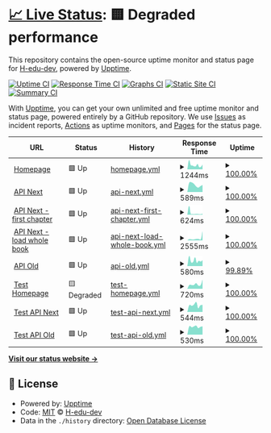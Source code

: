 # [📈 Live Status](https://H-edu-dev.github.io/upptime): <!--live status--> **🟨 Degraded performance**

This repository contains the open-source uptime monitor and status page for [H-edu-dev](https://H-edu-dev.github.io/upptime), powered by [Upptime](https://github.com/upptime/upptime).

[![Uptime CI](https://github.com/H-edu-dev/upptime/workflows/Uptime%20CI/badge.svg)](https://github.com/H-edu-dev/upptime/actions?query=workflow%3A%22Uptime+CI%22)
[![Response Time CI](https://github.com/H-edu-dev/upptime/workflows/Response%20Time%20CI/badge.svg)](https://github.com/H-edu-dev/upptime/actions?query=workflow%3A%22Response+Time+CI%22)
[![Graphs CI](https://github.com/H-edu-dev/upptime/workflows/Graphs%20CI/badge.svg)](https://github.com/H-edu-dev/upptime/actions?query=workflow%3A%22Graphs+CI%22)
[![Static Site CI](https://github.com/H-edu-dev/upptime/workflows/Static%20Site%20CI/badge.svg)](https://github.com/H-edu-dev/upptime/actions?query=workflow%3A%22Static+Site+CI%22)
[![Summary CI](https://github.com/H-edu-dev/upptime/workflows/Summary%20CI/badge.svg)](https://github.com/H-edu-dev/upptime/actions?query=workflow%3A%22Summary+CI%22)

With [Upptime](https://upptime.js.org), you can get your own unlimited and free uptime monitor and status page, powered entirely by a GitHub repository. We use [Issues](https://github.com/H-edu-dev/upptime/issues) as incident reports, [Actions](https://github.com/H-edu-dev/upptime/actions) as uptime monitors, and [Pages](https://H-edu-dev.github.io/upptime) for the status page.

<!--start: status pages-->
<!-- This summary is generated by Upptime (https://github.com/upptime/upptime) -->
<!-- Do not edit this manually, your changes will be overwritten -->
<!-- prettier-ignore -->
| URL | Status | History | Response Time | Uptime |
| --- | ------ | ------- | ------------- | ------ |
| <img alt="" src="https://icons.duckduckgo.com/ip3/h-edu.cz.ico" height="13"> [Homepage](https://h-edu.cz) | 🟩 Up | [homepage.yml](https://github.com/H-edu-dev/upptime/commits/HEAD/history/homepage.yml) | <details><summary><img alt="Response time graph" src="./graphs/homepage/response-time-week.png" height="20"> 1244ms</summary><br><a href="https://H-edu-dev.github.io/upptime/history/homepage"><img alt="Response time 860" src="https://img.shields.io/endpoint?url=https%3A%2F%2Fraw.githubusercontent.com%2FH-edu-dev%2Fupptime%2FHEAD%2Fapi%2Fhomepage%2Fresponse-time.json"></a><br><a href="https://H-edu-dev.github.io/upptime/history/homepage"><img alt="24-hour response time 820" src="https://img.shields.io/endpoint?url=https%3A%2F%2Fraw.githubusercontent.com%2FH-edu-dev%2Fupptime%2FHEAD%2Fapi%2Fhomepage%2Fresponse-time-day.json"></a><br><a href="https://H-edu-dev.github.io/upptime/history/homepage"><img alt="7-day response time 1244" src="https://img.shields.io/endpoint?url=https%3A%2F%2Fraw.githubusercontent.com%2FH-edu-dev%2Fupptime%2FHEAD%2Fapi%2Fhomepage%2Fresponse-time-week.json"></a><br><a href="https://H-edu-dev.github.io/upptime/history/homepage"><img alt="30-day response time 1088" src="https://img.shields.io/endpoint?url=https%3A%2F%2Fraw.githubusercontent.com%2FH-edu-dev%2Fupptime%2FHEAD%2Fapi%2Fhomepage%2Fresponse-time-month.json"></a><br><a href="https://H-edu-dev.github.io/upptime/history/homepage"><img alt="1-year response time 875" src="https://img.shields.io/endpoint?url=https%3A%2F%2Fraw.githubusercontent.com%2FH-edu-dev%2Fupptime%2FHEAD%2Fapi%2Fhomepage%2Fresponse-time-year.json"></a></details> | <details><summary><a href="https://H-edu-dev.github.io/upptime/history/homepage">100.00%</a></summary><a href="https://H-edu-dev.github.io/upptime/history/homepage"><img alt="All-time uptime 99.95%" src="https://img.shields.io/endpoint?url=https%3A%2F%2Fraw.githubusercontent.com%2FH-edu-dev%2Fupptime%2FHEAD%2Fapi%2Fhomepage%2Fuptime.json"></a><br><a href="https://H-edu-dev.github.io/upptime/history/homepage"><img alt="24-hour uptime 100.00%" src="https://img.shields.io/endpoint?url=https%3A%2F%2Fraw.githubusercontent.com%2FH-edu-dev%2Fupptime%2FHEAD%2Fapi%2Fhomepage%2Fuptime-day.json"></a><br><a href="https://H-edu-dev.github.io/upptime/history/homepage"><img alt="7-day uptime 100.00%" src="https://img.shields.io/endpoint?url=https%3A%2F%2Fraw.githubusercontent.com%2FH-edu-dev%2Fupptime%2FHEAD%2Fapi%2Fhomepage%2Fuptime-week.json"></a><br><a href="https://H-edu-dev.github.io/upptime/history/homepage"><img alt="30-day uptime 99.98%" src="https://img.shields.io/endpoint?url=https%3A%2F%2Fraw.githubusercontent.com%2FH-edu-dev%2Fupptime%2FHEAD%2Fapi%2Fhomepage%2Fuptime-month.json"></a><br><a href="https://H-edu-dev.github.io/upptime/history/homepage"><img alt="1-year uptime 99.92%" src="https://img.shields.io/endpoint?url=https%3A%2F%2Fraw.githubusercontent.com%2FH-edu-dev%2Fupptime%2FHEAD%2Fapi%2Fhomepage%2Fuptime-year.json"></a></details>
| <img alt="" src="https://icons.duckduckgo.com/ip3/api-next.h-edu.cz.ico" height="13"> [API Next](https://api-next.h-edu.cz/content.api/health) | 🟩 Up | [api-next.yml](https://github.com/H-edu-dev/upptime/commits/HEAD/history/api-next.yml) | <details><summary><img alt="Response time graph" src="./graphs/api-next/response-time-week.png" height="20"> 589ms</summary><br><a href="https://H-edu-dev.github.io/upptime/history/api-next"><img alt="Response time 510" src="https://img.shields.io/endpoint?url=https%3A%2F%2Fraw.githubusercontent.com%2FH-edu-dev%2Fupptime%2FHEAD%2Fapi%2Fapi-next%2Fresponse-time.json"></a><br><a href="https://H-edu-dev.github.io/upptime/history/api-next"><img alt="24-hour response time 561" src="https://img.shields.io/endpoint?url=https%3A%2F%2Fraw.githubusercontent.com%2FH-edu-dev%2Fupptime%2FHEAD%2Fapi%2Fapi-next%2Fresponse-time-day.json"></a><br><a href="https://H-edu-dev.github.io/upptime/history/api-next"><img alt="7-day response time 589" src="https://img.shields.io/endpoint?url=https%3A%2F%2Fraw.githubusercontent.com%2FH-edu-dev%2Fupptime%2FHEAD%2Fapi%2Fapi-next%2Fresponse-time-week.json"></a><br><a href="https://H-edu-dev.github.io/upptime/history/api-next"><img alt="30-day response time 569" src="https://img.shields.io/endpoint?url=https%3A%2F%2Fraw.githubusercontent.com%2FH-edu-dev%2Fupptime%2FHEAD%2Fapi%2Fapi-next%2Fresponse-time-month.json"></a><br><a href="https://H-edu-dev.github.io/upptime/history/api-next"><img alt="1-year response time 521" src="https://img.shields.io/endpoint?url=https%3A%2F%2Fraw.githubusercontent.com%2FH-edu-dev%2Fupptime%2FHEAD%2Fapi%2Fapi-next%2Fresponse-time-year.json"></a></details> | <details><summary><a href="https://H-edu-dev.github.io/upptime/history/api-next">100.00%</a></summary><a href="https://H-edu-dev.github.io/upptime/history/api-next"><img alt="All-time uptime 99.31%" src="https://img.shields.io/endpoint?url=https%3A%2F%2Fraw.githubusercontent.com%2FH-edu-dev%2Fupptime%2FHEAD%2Fapi%2Fapi-next%2Fuptime.json"></a><br><a href="https://H-edu-dev.github.io/upptime/history/api-next"><img alt="24-hour uptime 100.00%" src="https://img.shields.io/endpoint?url=https%3A%2F%2Fraw.githubusercontent.com%2FH-edu-dev%2Fupptime%2FHEAD%2Fapi%2Fapi-next%2Fuptime-day.json"></a><br><a href="https://H-edu-dev.github.io/upptime/history/api-next"><img alt="7-day uptime 100.00%" src="https://img.shields.io/endpoint?url=https%3A%2F%2Fraw.githubusercontent.com%2FH-edu-dev%2Fupptime%2FHEAD%2Fapi%2Fapi-next%2Fuptime-week.json"></a><br><a href="https://H-edu-dev.github.io/upptime/history/api-next"><img alt="30-day uptime 100.00%" src="https://img.shields.io/endpoint?url=https%3A%2F%2Fraw.githubusercontent.com%2FH-edu-dev%2Fupptime%2FHEAD%2Fapi%2Fapi-next%2Fuptime-month.json"></a><br><a href="https://H-edu-dev.github.io/upptime/history/api-next"><img alt="1-year uptime 99.99%" src="https://img.shields.io/endpoint?url=https%3A%2F%2Fraw.githubusercontent.com%2FH-edu-dev%2Fupptime%2FHEAD%2Fapi%2Fapi-next%2Fuptime-year.json"></a></details>
| <img alt="" src="https://icons.duckduckgo.com/ip3/h-edu.cz.ico" height="13"> [API Next - first chapter](https://h-edu.cz/content.api/book/book-a?includeChapterContentParts) | 🟩 Up | [api-next-first-chapter.yml](https://github.com/H-edu-dev/upptime/commits/HEAD/history/api-next-first-chapter.yml) | <details><summary><img alt="Response time graph" src="./graphs/api-next-first-chapter/response-time-week.png" height="20"> 624ms</summary><br><a href="https://H-edu-dev.github.io/upptime/history/api-next-first-chapter"><img alt="Response time 741" src="https://img.shields.io/endpoint?url=https%3A%2F%2Fraw.githubusercontent.com%2FH-edu-dev%2Fupptime%2FHEAD%2Fapi%2Fapi-next-first-chapter%2Fresponse-time.json"></a><br><a href="https://H-edu-dev.github.io/upptime/history/api-next-first-chapter"><img alt="24-hour response time 472" src="https://img.shields.io/endpoint?url=https%3A%2F%2Fraw.githubusercontent.com%2FH-edu-dev%2Fupptime%2FHEAD%2Fapi%2Fapi-next-first-chapter%2Fresponse-time-day.json"></a><br><a href="https://H-edu-dev.github.io/upptime/history/api-next-first-chapter"><img alt="7-day response time 624" src="https://img.shields.io/endpoint?url=https%3A%2F%2Fraw.githubusercontent.com%2FH-edu-dev%2Fupptime%2FHEAD%2Fapi%2Fapi-next-first-chapter%2Fresponse-time-week.json"></a><br><a href="https://H-edu-dev.github.io/upptime/history/api-next-first-chapter"><img alt="30-day response time 812" src="https://img.shields.io/endpoint?url=https%3A%2F%2Fraw.githubusercontent.com%2FH-edu-dev%2Fupptime%2FHEAD%2Fapi%2Fapi-next-first-chapter%2Fresponse-time-month.json"></a><br><a href="https://H-edu-dev.github.io/upptime/history/api-next-first-chapter"><img alt="1-year response time 725" src="https://img.shields.io/endpoint?url=https%3A%2F%2Fraw.githubusercontent.com%2FH-edu-dev%2Fupptime%2FHEAD%2Fapi%2Fapi-next-first-chapter%2Fresponse-time-year.json"></a></details> | <details><summary><a href="https://H-edu-dev.github.io/upptime/history/api-next-first-chapter">100.00%</a></summary><a href="https://H-edu-dev.github.io/upptime/history/api-next-first-chapter"><img alt="All-time uptime 99.95%" src="https://img.shields.io/endpoint?url=https%3A%2F%2Fraw.githubusercontent.com%2FH-edu-dev%2Fupptime%2FHEAD%2Fapi%2Fapi-next-first-chapter%2Fuptime.json"></a><br><a href="https://H-edu-dev.github.io/upptime/history/api-next-first-chapter"><img alt="24-hour uptime 100.00%" src="https://img.shields.io/endpoint?url=https%3A%2F%2Fraw.githubusercontent.com%2FH-edu-dev%2Fupptime%2FHEAD%2Fapi%2Fapi-next-first-chapter%2Fuptime-day.json"></a><br><a href="https://H-edu-dev.github.io/upptime/history/api-next-first-chapter"><img alt="7-day uptime 100.00%" src="https://img.shields.io/endpoint?url=https%3A%2F%2Fraw.githubusercontent.com%2FH-edu-dev%2Fupptime%2FHEAD%2Fapi%2Fapi-next-first-chapter%2Fuptime-week.json"></a><br><a href="https://H-edu-dev.github.io/upptime/history/api-next-first-chapter"><img alt="30-day uptime 99.98%" src="https://img.shields.io/endpoint?url=https%3A%2F%2Fraw.githubusercontent.com%2FH-edu-dev%2Fupptime%2FHEAD%2Fapi%2Fapi-next-first-chapter%2Fuptime-month.json"></a><br><a href="https://H-edu-dev.github.io/upptime/history/api-next-first-chapter"><img alt="1-year uptime 99.92%" src="https://img.shields.io/endpoint?url=https%3A%2F%2Fraw.githubusercontent.com%2FH-edu-dev%2Fupptime%2FHEAD%2Fapi%2Fapi-next-first-chapter%2Fuptime-year.json"></a></details>
| <img alt="" src="https://icons.duckduckgo.com/ip3/h-edu.cz.ico" height="13"> [API Next - load whole book](https://h-edu.cz/content.api/book/book-a/chaptersContent) | 🟩 Up | [api-next-load-whole-book.yml](https://github.com/H-edu-dev/upptime/commits/HEAD/history/api-next-load-whole-book.yml) | <details><summary><img alt="Response time graph" src="./graphs/api-next-load-whole-book/response-time-week.png" height="20"> 2555ms</summary><br><a href="https://H-edu-dev.github.io/upptime/history/api-next-load-whole-book"><img alt="Response time 1859" src="https://img.shields.io/endpoint?url=https%3A%2F%2Fraw.githubusercontent.com%2FH-edu-dev%2Fupptime%2FHEAD%2Fapi%2Fapi-next-load-whole-book%2Fresponse-time.json"></a><br><a href="https://H-edu-dev.github.io/upptime/history/api-next-load-whole-book"><img alt="24-hour response time 967" src="https://img.shields.io/endpoint?url=https%3A%2F%2Fraw.githubusercontent.com%2FH-edu-dev%2Fupptime%2FHEAD%2Fapi%2Fapi-next-load-whole-book%2Fresponse-time-day.json"></a><br><a href="https://H-edu-dev.github.io/upptime/history/api-next-load-whole-book"><img alt="7-day response time 2555" src="https://img.shields.io/endpoint?url=https%3A%2F%2Fraw.githubusercontent.com%2FH-edu-dev%2Fupptime%2FHEAD%2Fapi%2Fapi-next-load-whole-book%2Fresponse-time-week.json"></a><br><a href="https://H-edu-dev.github.io/upptime/history/api-next-load-whole-book"><img alt="30-day response time 1932" src="https://img.shields.io/endpoint?url=https%3A%2F%2Fraw.githubusercontent.com%2FH-edu-dev%2Fupptime%2FHEAD%2Fapi%2Fapi-next-load-whole-book%2Fresponse-time-month.json"></a><br><a href="https://H-edu-dev.github.io/upptime/history/api-next-load-whole-book"><img alt="1-year response time 1970" src="https://img.shields.io/endpoint?url=https%3A%2F%2Fraw.githubusercontent.com%2FH-edu-dev%2Fupptime%2FHEAD%2Fapi%2Fapi-next-load-whole-book%2Fresponse-time-year.json"></a></details> | <details><summary><a href="https://H-edu-dev.github.io/upptime/history/api-next-load-whole-book">100.00%</a></summary><a href="https://H-edu-dev.github.io/upptime/history/api-next-load-whole-book"><img alt="All-time uptime 99.87%" src="https://img.shields.io/endpoint?url=https%3A%2F%2Fraw.githubusercontent.com%2FH-edu-dev%2Fupptime%2FHEAD%2Fapi%2Fapi-next-load-whole-book%2Fuptime.json"></a><br><a href="https://H-edu-dev.github.io/upptime/history/api-next-load-whole-book"><img alt="24-hour uptime 100.00%" src="https://img.shields.io/endpoint?url=https%3A%2F%2Fraw.githubusercontent.com%2FH-edu-dev%2Fupptime%2FHEAD%2Fapi%2Fapi-next-load-whole-book%2Fuptime-day.json"></a><br><a href="https://H-edu-dev.github.io/upptime/history/api-next-load-whole-book"><img alt="7-day uptime 100.00%" src="https://img.shields.io/endpoint?url=https%3A%2F%2Fraw.githubusercontent.com%2FH-edu-dev%2Fupptime%2FHEAD%2Fapi%2Fapi-next-load-whole-book%2Fuptime-week.json"></a><br><a href="https://H-edu-dev.github.io/upptime/history/api-next-load-whole-book"><img alt="30-day uptime 99.89%" src="https://img.shields.io/endpoint?url=https%3A%2F%2Fraw.githubusercontent.com%2FH-edu-dev%2Fupptime%2FHEAD%2Fapi%2Fapi-next-load-whole-book%2Fuptime-month.json"></a><br><a href="https://H-edu-dev.github.io/upptime/history/api-next-load-whole-book"><img alt="1-year uptime 99.84%" src="https://img.shields.io/endpoint?url=https%3A%2F%2Fraw.githubusercontent.com%2FH-edu-dev%2Fupptime%2FHEAD%2Fapi%2Fapi-next-load-whole-book%2Fuptime-year.json"></a></details>
| <img alt="" src="https://icons.duckduckgo.com/ip3/api2.h-edu.cz.ico" height="13"> [API Old](https://api2.h-edu.cz) | 🟩 Up | [api-old.yml](https://github.com/H-edu-dev/upptime/commits/HEAD/history/api-old.yml) | <details><summary><img alt="Response time graph" src="./graphs/api-old/response-time-week.png" height="20"> 580ms</summary><br><a href="https://H-edu-dev.github.io/upptime/history/api-old"><img alt="Response time 505" src="https://img.shields.io/endpoint?url=https%3A%2F%2Fraw.githubusercontent.com%2FH-edu-dev%2Fupptime%2FHEAD%2Fapi%2Fapi-old%2Fresponse-time.json"></a><br><a href="https://H-edu-dev.github.io/upptime/history/api-old"><img alt="24-hour response time 555" src="https://img.shields.io/endpoint?url=https%3A%2F%2Fraw.githubusercontent.com%2FH-edu-dev%2Fupptime%2FHEAD%2Fapi%2Fapi-old%2Fresponse-time-day.json"></a><br><a href="https://H-edu-dev.github.io/upptime/history/api-old"><img alt="7-day response time 580" src="https://img.shields.io/endpoint?url=https%3A%2F%2Fraw.githubusercontent.com%2FH-edu-dev%2Fupptime%2FHEAD%2Fapi%2Fapi-old%2Fresponse-time-week.json"></a><br><a href="https://H-edu-dev.github.io/upptime/history/api-old"><img alt="30-day response time 562" src="https://img.shields.io/endpoint?url=https%3A%2F%2Fraw.githubusercontent.com%2FH-edu-dev%2Fupptime%2FHEAD%2Fapi%2Fapi-old%2Fresponse-time-month.json"></a><br><a href="https://H-edu-dev.github.io/upptime/history/api-old"><img alt="1-year response time 522" src="https://img.shields.io/endpoint?url=https%3A%2F%2Fraw.githubusercontent.com%2FH-edu-dev%2Fupptime%2FHEAD%2Fapi%2Fapi-old%2Fresponse-time-year.json"></a></details> | <details><summary><a href="https://H-edu-dev.github.io/upptime/history/api-old">99.89%</a></summary><a href="https://H-edu-dev.github.io/upptime/history/api-old"><img alt="All-time uptime 99.98%" src="https://img.shields.io/endpoint?url=https%3A%2F%2Fraw.githubusercontent.com%2FH-edu-dev%2Fupptime%2FHEAD%2Fapi%2Fapi-old%2Fuptime.json"></a><br><a href="https://H-edu-dev.github.io/upptime/history/api-old"><img alt="24-hour uptime 100.00%" src="https://img.shields.io/endpoint?url=https%3A%2F%2Fraw.githubusercontent.com%2FH-edu-dev%2Fupptime%2FHEAD%2Fapi%2Fapi-old%2Fuptime-day.json"></a><br><a href="https://H-edu-dev.github.io/upptime/history/api-old"><img alt="7-day uptime 99.89%" src="https://img.shields.io/endpoint?url=https%3A%2F%2Fraw.githubusercontent.com%2FH-edu-dev%2Fupptime%2FHEAD%2Fapi%2Fapi-old%2Fuptime-week.json"></a><br><a href="https://H-edu-dev.github.io/upptime/history/api-old"><img alt="30-day uptime 99.97%" src="https://img.shields.io/endpoint?url=https%3A%2F%2Fraw.githubusercontent.com%2FH-edu-dev%2Fupptime%2FHEAD%2Fapi%2Fapi-old%2Fuptime-month.json"></a><br><a href="https://H-edu-dev.github.io/upptime/history/api-old"><img alt="1-year uptime 99.99%" src="https://img.shields.io/endpoint?url=https%3A%2F%2Fraw.githubusercontent.com%2FH-edu-dev%2Fupptime%2FHEAD%2Fapi%2Fapi-old%2Fuptime-year.json"></a></details>
| <img alt="" src="https://icons.duckduckgo.com/ip3/test.h-edu.cz.ico" height="13"> [Test Homepage](https://test.h-edu.cz) | 🟨 Degraded | [test-homepage.yml](https://github.com/H-edu-dev/upptime/commits/HEAD/history/test-homepage.yml) | <details><summary><img alt="Response time graph" src="./graphs/test-homepage/response-time-week.png" height="20"> 720ms</summary><br><a href="https://H-edu-dev.github.io/upptime/history/test-homepage"><img alt="Response time 660" src="https://img.shields.io/endpoint?url=https%3A%2F%2Fraw.githubusercontent.com%2FH-edu-dev%2Fupptime%2FHEAD%2Fapi%2Ftest-homepage%2Fresponse-time.json"></a><br><a href="https://H-edu-dev.github.io/upptime/history/test-homepage"><img alt="24-hour response time 1151" src="https://img.shields.io/endpoint?url=https%3A%2F%2Fraw.githubusercontent.com%2FH-edu-dev%2Fupptime%2FHEAD%2Fapi%2Ftest-homepage%2Fresponse-time-day.json"></a><br><a href="https://H-edu-dev.github.io/upptime/history/test-homepage"><img alt="7-day response time 720" src="https://img.shields.io/endpoint?url=https%3A%2F%2Fraw.githubusercontent.com%2FH-edu-dev%2Fupptime%2FHEAD%2Fapi%2Ftest-homepage%2Fresponse-time-week.json"></a><br><a href="https://H-edu-dev.github.io/upptime/history/test-homepage"><img alt="30-day response time 627" src="https://img.shields.io/endpoint?url=https%3A%2F%2Fraw.githubusercontent.com%2FH-edu-dev%2Fupptime%2FHEAD%2Fapi%2Ftest-homepage%2Fresponse-time-month.json"></a><br><a href="https://H-edu-dev.github.io/upptime/history/test-homepage"><img alt="1-year response time 679" src="https://img.shields.io/endpoint?url=https%3A%2F%2Fraw.githubusercontent.com%2FH-edu-dev%2Fupptime%2FHEAD%2Fapi%2Ftest-homepage%2Fresponse-time-year.json"></a></details> | <details><summary><a href="https://H-edu-dev.github.io/upptime/history/test-homepage">100.00%</a></summary><a href="https://H-edu-dev.github.io/upptime/history/test-homepage"><img alt="All-time uptime 84.59%" src="https://img.shields.io/endpoint?url=https%3A%2F%2Fraw.githubusercontent.com%2FH-edu-dev%2Fupptime%2FHEAD%2Fapi%2Ftest-homepage%2Fuptime.json"></a><br><a href="https://H-edu-dev.github.io/upptime/history/test-homepage"><img alt="24-hour uptime 100.00%" src="https://img.shields.io/endpoint?url=https%3A%2F%2Fraw.githubusercontent.com%2FH-edu-dev%2Fupptime%2FHEAD%2Fapi%2Ftest-homepage%2Fuptime-day.json"></a><br><a href="https://H-edu-dev.github.io/upptime/history/test-homepage"><img alt="7-day uptime 100.00%" src="https://img.shields.io/endpoint?url=https%3A%2F%2Fraw.githubusercontent.com%2FH-edu-dev%2Fupptime%2FHEAD%2Fapi%2Ftest-homepage%2Fuptime-week.json"></a><br><a href="https://H-edu-dev.github.io/upptime/history/test-homepage"><img alt="30-day uptime 100.00%" src="https://img.shields.io/endpoint?url=https%3A%2F%2Fraw.githubusercontent.com%2FH-edu-dev%2Fupptime%2FHEAD%2Fapi%2Ftest-homepage%2Fuptime-month.json"></a><br><a href="https://H-edu-dev.github.io/upptime/history/test-homepage"><img alt="1-year uptime 99.11%" src="https://img.shields.io/endpoint?url=https%3A%2F%2Fraw.githubusercontent.com%2FH-edu-dev%2Fupptime%2FHEAD%2Fapi%2Ftest-homepage%2Fuptime-year.json"></a></details>
| <img alt="" src="https://icons.duckduckgo.com/ip3/api-next-test.h-edu.cz.ico" height="13"> [Test API Next](https://api-next-test.h-edu.cz/content.api/health) | 🟩 Up | [test-api-next.yml](https://github.com/H-edu-dev/upptime/commits/HEAD/history/test-api-next.yml) | <details><summary><img alt="Response time graph" src="./graphs/test-api-next/response-time-week.png" height="20"> 544ms</summary><br><a href="https://H-edu-dev.github.io/upptime/history/test-api-next"><img alt="Response time 485" src="https://img.shields.io/endpoint?url=https%3A%2F%2Fraw.githubusercontent.com%2FH-edu-dev%2Fupptime%2FHEAD%2Fapi%2Ftest-api-next%2Fresponse-time.json"></a><br><a href="https://H-edu-dev.github.io/upptime/history/test-api-next"><img alt="24-hour response time 610" src="https://img.shields.io/endpoint?url=https%3A%2F%2Fraw.githubusercontent.com%2FH-edu-dev%2Fupptime%2FHEAD%2Fapi%2Ftest-api-next%2Fresponse-time-day.json"></a><br><a href="https://H-edu-dev.github.io/upptime/history/test-api-next"><img alt="7-day response time 544" src="https://img.shields.io/endpoint?url=https%3A%2F%2Fraw.githubusercontent.com%2FH-edu-dev%2Fupptime%2FHEAD%2Fapi%2Ftest-api-next%2Fresponse-time-week.json"></a><br><a href="https://H-edu-dev.github.io/upptime/history/test-api-next"><img alt="30-day response time 618" src="https://img.shields.io/endpoint?url=https%3A%2F%2Fraw.githubusercontent.com%2FH-edu-dev%2Fupptime%2FHEAD%2Fapi%2Ftest-api-next%2Fresponse-time-month.json"></a><br><a href="https://H-edu-dev.github.io/upptime/history/test-api-next"><img alt="1-year response time 504" src="https://img.shields.io/endpoint?url=https%3A%2F%2Fraw.githubusercontent.com%2FH-edu-dev%2Fupptime%2FHEAD%2Fapi%2Ftest-api-next%2Fresponse-time-year.json"></a></details> | <details><summary><a href="https://H-edu-dev.github.io/upptime/history/test-api-next">100.00%</a></summary><a href="https://H-edu-dev.github.io/upptime/history/test-api-next"><img alt="All-time uptime 98.13%" src="https://img.shields.io/endpoint?url=https%3A%2F%2Fraw.githubusercontent.com%2FH-edu-dev%2Fupptime%2FHEAD%2Fapi%2Ftest-api-next%2Fuptime.json"></a><br><a href="https://H-edu-dev.github.io/upptime/history/test-api-next"><img alt="24-hour uptime 100.00%" src="https://img.shields.io/endpoint?url=https%3A%2F%2Fraw.githubusercontent.com%2FH-edu-dev%2Fupptime%2FHEAD%2Fapi%2Ftest-api-next%2Fuptime-day.json"></a><br><a href="https://H-edu-dev.github.io/upptime/history/test-api-next"><img alt="7-day uptime 100.00%" src="https://img.shields.io/endpoint?url=https%3A%2F%2Fraw.githubusercontent.com%2FH-edu-dev%2Fupptime%2FHEAD%2Fapi%2Ftest-api-next%2Fuptime-week.json"></a><br><a href="https://H-edu-dev.github.io/upptime/history/test-api-next"><img alt="30-day uptime 100.00%" src="https://img.shields.io/endpoint?url=https%3A%2F%2Fraw.githubusercontent.com%2FH-edu-dev%2Fupptime%2FHEAD%2Fapi%2Ftest-api-next%2Fuptime-month.json"></a><br><a href="https://H-edu-dev.github.io/upptime/history/test-api-next"><img alt="1-year uptime 99.99%" src="https://img.shields.io/endpoint?url=https%3A%2F%2Fraw.githubusercontent.com%2FH-edu-dev%2Fupptime%2FHEAD%2Fapi%2Ftest-api-next%2Fuptime-year.json"></a></details>
| <img alt="" src="https://icons.duckduckgo.com/ip3/api2-test.h-edu.cz.ico" height="13"> [Test API Old](https://api2-test.h-edu.cz) | 🟩 Up | [test-api-old.yml](https://github.com/H-edu-dev/upptime/commits/HEAD/history/test-api-old.yml) | <details><summary><img alt="Response time graph" src="./graphs/test-api-old/response-time-week.png" height="20"> 530ms</summary><br><a href="https://H-edu-dev.github.io/upptime/history/test-api-old"><img alt="Response time 501" src="https://img.shields.io/endpoint?url=https%3A%2F%2Fraw.githubusercontent.com%2FH-edu-dev%2Fupptime%2FHEAD%2Fapi%2Ftest-api-old%2Fresponse-time.json"></a><br><a href="https://H-edu-dev.github.io/upptime/history/test-api-old"><img alt="24-hour response time 480" src="https://img.shields.io/endpoint?url=https%3A%2F%2Fraw.githubusercontent.com%2FH-edu-dev%2Fupptime%2FHEAD%2Fapi%2Ftest-api-old%2Fresponse-time-day.json"></a><br><a href="https://H-edu-dev.github.io/upptime/history/test-api-old"><img alt="7-day response time 530" src="https://img.shields.io/endpoint?url=https%3A%2F%2Fraw.githubusercontent.com%2FH-edu-dev%2Fupptime%2FHEAD%2Fapi%2Ftest-api-old%2Fresponse-time-week.json"></a><br><a href="https://H-edu-dev.github.io/upptime/history/test-api-old"><img alt="30-day response time 453" src="https://img.shields.io/endpoint?url=https%3A%2F%2Fraw.githubusercontent.com%2FH-edu-dev%2Fupptime%2FHEAD%2Fapi%2Ftest-api-old%2Fresponse-time-month.json"></a><br><a href="https://H-edu-dev.github.io/upptime/history/test-api-old"><img alt="1-year response time 525" src="https://img.shields.io/endpoint?url=https%3A%2F%2Fraw.githubusercontent.com%2FH-edu-dev%2Fupptime%2FHEAD%2Fapi%2Ftest-api-old%2Fresponse-time-year.json"></a></details> | <details><summary><a href="https://H-edu-dev.github.io/upptime/history/test-api-old">100.00%</a></summary><a href="https://H-edu-dev.github.io/upptime/history/test-api-old"><img alt="All-time uptime 99.99%" src="https://img.shields.io/endpoint?url=https%3A%2F%2Fraw.githubusercontent.com%2FH-edu-dev%2Fupptime%2FHEAD%2Fapi%2Ftest-api-old%2Fuptime.json"></a><br><a href="https://H-edu-dev.github.io/upptime/history/test-api-old"><img alt="24-hour uptime 100.00%" src="https://img.shields.io/endpoint?url=https%3A%2F%2Fraw.githubusercontent.com%2FH-edu-dev%2Fupptime%2FHEAD%2Fapi%2Ftest-api-old%2Fuptime-day.json"></a><br><a href="https://H-edu-dev.github.io/upptime/history/test-api-old"><img alt="7-day uptime 100.00%" src="https://img.shields.io/endpoint?url=https%3A%2F%2Fraw.githubusercontent.com%2FH-edu-dev%2Fupptime%2FHEAD%2Fapi%2Ftest-api-old%2Fuptime-week.json"></a><br><a href="https://H-edu-dev.github.io/upptime/history/test-api-old"><img alt="30-day uptime 100.00%" src="https://img.shields.io/endpoint?url=https%3A%2F%2Fraw.githubusercontent.com%2FH-edu-dev%2Fupptime%2FHEAD%2Fapi%2Ftest-api-old%2Fuptime-month.json"></a><br><a href="https://H-edu-dev.github.io/upptime/history/test-api-old"><img alt="1-year uptime 99.99%" src="https://img.shields.io/endpoint?url=https%3A%2F%2Fraw.githubusercontent.com%2FH-edu-dev%2Fupptime%2FHEAD%2Fapi%2Ftest-api-old%2Fuptime-year.json"></a></details>

<!--end: status pages-->

[**Visit our status website →**](https://H-edu-dev.github.io/upptime)

## 📄 License

- Powered by: [Upptime](https://github.com/upptime/upptime)
- Code: [MIT](./LICENSE) © [H-edu-dev](https://H-edu-dev.github.io/upptime)
- Data in the `./history` directory: [Open Database License](https://opendatacommons.org/licenses/odbl/1-0/)
